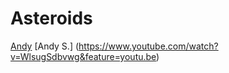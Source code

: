 # Asteroids
[Andy](https://www.youtube.com/watch?v=ja9UeCypJNw&t=2m10s)
[Andy S.] (https://www.youtube.com/watch?v=WlsugSdbvwg&feature=youtu.be)
